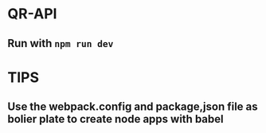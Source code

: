 # QR-API

## Run with `npm run dev`

# TIPS

## Use the webpack.config and package,json file as bolier plate to create node apps with babel
